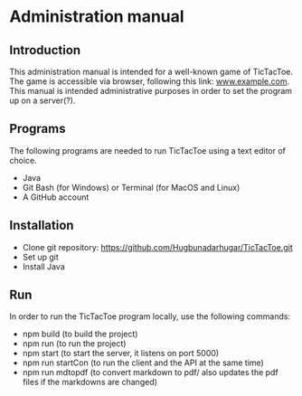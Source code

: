 # Administration manual
## Introduction
This administration manual is intended for a well-known game of TicTacToe. The game is accessible via browser, following this link: www.example.com. This manual is intended administrative purposes in order to set the program up on a server(?).
## Programs
The following programs are needed to run TicTacToe using a text editor of choice.
* Java
* Git Bash (for Windows) or Terminal (for MacOS and Linux)
* A GitHub account
## Installation
* Clone git repository: https://github.com/Hugbunadarhugar/TicTacToe.git
* Set up git
* Install Java
## Run
In order to run the TicTacToe program locally, use the following commands:
* npm build (to build the project)
* npm run (to run the project)
* npm start (to start the server, it listens on port 5000)
* npm run startCon (to run the client and the API at the same time)
* npm run mdtopdf (to convert markdown to pdf/ also updates the pdf files if the markdowns are changed)